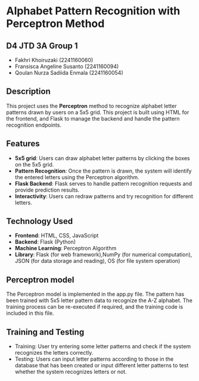 # Alphabet Pattern Recognition with Perceptron Method
## D4 JTD 3A Group 1 
- Fakhri Khoiruzaki (2241160060)
- Fransisca Angeline Susanto (2241160094)
- Qoulan Nurza Sadiida Enmala (2241160054)

## Description 
This project uses the **Perceptron** method to recognize alphabet letter patterns drawn by users on a 5x5 grid. This project is built using HTML for the frontend, and Flask to manage the backend and handle the pattern recognition endpoints.

## Features

- **5x5 grid**: Users can draw alphabet letter patterns by clicking the boxes on the 5x5 grid.
- **Pattern Recognition**: Once the pattern is drawn, the system will identify the entered letters using the Perceptron algorithm.
- **Flask Backend**: Flask serves to handle pattern recognition requests and provide prediction results.
- **Interactivity**: Users can redraw patterns and try recognition for different letters.

## Technology Used

- **Frontend**: HTML, CSS, JavaScript
- **Backend**: Flask (Python)
- **Machine Learning**: Perceptron Algorithm
- **Library**: Flask (for web framework),NumPy (for numerical computation), JSON (for data storage and reading), OS (for file system operation)


## Perceptron model
The Perceptron model is implemented in the app.py file. The pattern has been trained with 5x5 letter pattern data to recognize the A-Z alphabet. The training process can be re-executed if required, and the training code is included in this file.

## Training and Testing  
- Training: User try entering some letter patterns and check if the system recognizes the letters correctly.
- Testing: Users can input letter patterns according to those in the database that has been created or input different letter patterns to test whether the system recognizes letters or not. 
